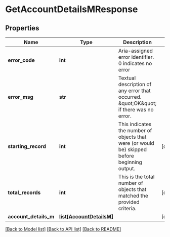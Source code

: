 # GetAccountDetailsMResponse

## Properties
Name | Type | Description | Notes
------------ | ------------- | ------------- | -------------
**error_code** | **int** | Aria-assigned error identifier. 0 indicates no error | 
**error_msg** | **str** | Textual description of any error that occurred.  \&quot;OK\&quot; if there was no error.  | 
**starting_record** | **int** | This indicates the number of objects that were (or would be) skipped before beginning output.  | [optional] 
**total_records** | **int** | This is the total number of objects that matched the provided criteria.  | [optional] 
**account_details_m** | [**list[AccountDetailsM]**](AccountDetailsM.md) |  | [optional] 

[[Back to Model list]](../README.md#documentation-for-models) [[Back to API list]](../README.md#documentation-for-api-endpoints) [[Back to README]](../README.md)


